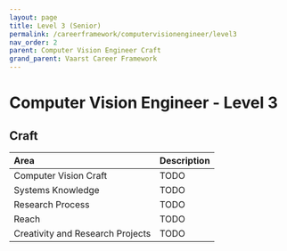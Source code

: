 ```yaml
---
layout: page
title: Level 3 (Senior)
permalink: /careerframework/computervisionengineer/level3
nav_order: 2
parent: Computer Vision Engineer Craft
grand_parent: Vaarst Career Framework
---
```


# Computer Vision Engineer - Level 3

## Craft

|Area          | Description       |
|:-------------|:------------------|
| Computer Vision Craft | TODO |
| Systems Knowledge | TODO |
| Research Process | TODO |
| Reach | TODO |
| Creativity and Research Projects | TODO |

